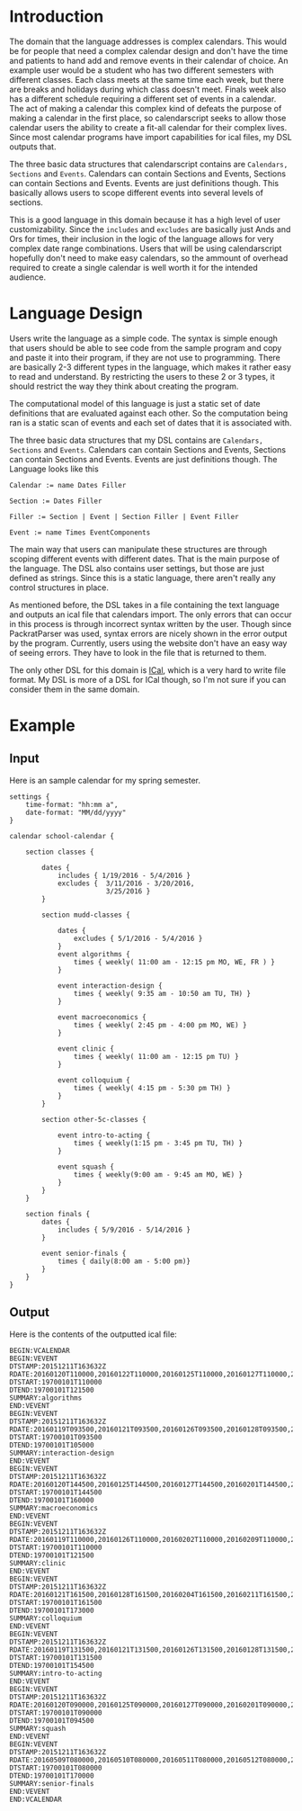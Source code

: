 # Introduction

The domain that the language addresses is complex calendars. 
This would be for people that need a complex calendar design and don't
have the time and patients to hand add and remove events in their 
calendar of choice. An example user would  be 
a student who has two different semesters with different classes. 
Each class meets at the same time each week, but there are breaks
and holidays during which class doesn't meet. Finals week also has
a different schedule requiring a different set of events in a 
calendar. The act of making a calendar this complex kind of 
defeats the purpose of making a calendar in the first place, 
so calendarscript seeks to allow those calendar users the ability
to create a fit-all calendar for their complex lives. Since most
calendar programs have import capabilities for ical files, my DSL
outputs that. 

The three basic data structures that calendarscript contains are 
```Calendars, Sections``` and ```Events```. Calendars can contain 
Sections and Events, Sections can contain Sections and Events. 
Events are just definitions though. This basically allows users to
scope different events into several levels of sections. 

This is a good language in this domain because it has a high level
of user customizability. Since the ```includes``` and ```excludes```
are basically just Ands and Ors for times, their inclusion in the
logic of the language allows for very complex date range combinations.
Users that will be using calendarscript hopefully don't need to make
easy calendars, so the ammount of overhead required to create a single
calendar is well worth it for the intended audience. 

# Language Design

Users write the language as a simple code. The syntax is simple enough
that users should be able to see code from the sample program and copy
and paste it into their program, if they are not use to programming. 
There are basically 2-3 different types in the language, which makes it
rather easy to read and understand. By restricting the users to these
2 or 3 types, it should restrict the way they think about creating the
program. 

The computational model of this language is just a static set of date
definitions that are evaluated against each other. So the computation 
being ran is a static scan of events and each set of dates that it is
associated with. 

The three basic data structures that my DSL contains are ```Calendars, Sections``` and ```Events```. Calendars can contain Sections and Events, Sections can contain Sections and Events. Events are just definitions though. The Language looks like this

```
Calendar := name Dates Filler

Section := Dates Filler

Filler := Section | Event | Section Filler | Event Filler

Event := name Times EventComponents
```

The main way that users can manipulate these structures are through scoping 
different events with different dates. That is the main purpose of the language.
The DSL also contains user settings, but those are just defined as strings. 
Since this is a static language, there aren't really any control structures
in place. 

As mentioned before, the DSL takes in a file containing the text language and outputs an ical file that calendars import. The only
errors that can occur in this process is through incorrect syntax written by the user. Though since PackratParser was used,
syntax errors are nicely shown in the error output by the program. Currently, users using the website don't have an easy way
of seeing errors. They have to look in the file that is returned to them. 

The only other DSL for this domain is [ICal](https://en.wikipedia.org/wiki/ICalendar), which is a very hard to write file format. My DSL is more of a DSL for ICal though,
so I'm not sure if you can consider them in the same domain. 

# Example

## Input

Here is an sample calendar for my spring semester.

```
settings {
	time-format: "hh:mm a",
	date-format: "MM/dd/yyyy"
}

calendar school-calendar {

    section classes {

        dates {
            includes { 1/19/2016 - 5/4/2016 }
            excludes {  3/11/2016 - 3/20/2016,
                        3/25/2016 }
        }

        section mudd-classes {

            dates {
                excludes { 5/1/2016 - 5/4/2016 }
            }
            event algorithms {
                times { weekly( 11:00 am - 12:15 pm MO, WE, FR ) }
            }

            event interaction-design {
                times { weekly( 9:35 am - 10:50 am TU, TH) }
            }

            event macroeconomics {
                times { weekly( 2:45 pm - 4:00 pm MO, WE) }
            }

            event clinic {
                times { weekly( 11:00 am - 12:15 pm TU) }
            }

            event colloquium {
                times { weekly( 4:15 pm - 5:30 pm TH) }
            }
        }

        section other-5c-classes {

            event intro-to-acting {
                times { weekly(1:15 pm - 3:45 pm TU, TH) }
            }

            event squash {
                times { weekly(9:00 am - 9:45 am MO, WE) }
            }
        }
    }

    section finals {
        dates {
            includes { 5/9/2016 - 5/14/2016 }
        }

        event senior-finals {
            times { daily(8:00 am - 5:00 pm)}
        }
    }
}
```

## Output 

Here is the contents of the outputted ical file:

```
BEGIN:VCALENDAR
BEGIN:VEVENT
DTSTAMP:20151211T163632Z
RDATE:20160120T110000,20160122T110000,20160125T110000,20160127T110000,20160129T110000,20160201T110000,20160203T110000,20160205T110000,20160208T110000,20160210T110000,20160212T110000,20160215T110000,20160217T110000,20160219T110000,20160222T110000,20160224T110000,20160226T110000,20160229T110000,20160302T110000,20160304T110000,20160307T110000,20160309T110000,20160321T110000,20160323T110000,20160328T110000,20160330T110000,20160401T110000,20160404T110000,20160406T110000,20160408T110000,20160411T110000,20160413T110000,20160415T110000,20160418T110000,20160420T110000,20160422T110000,20160425T110000,20160427T110000,20160429T110000
DTSTART:19700101T110000
DTEND:19700101T121500
SUMMARY:algorithms
END:VEVENT
BEGIN:VEVENT
DTSTAMP:20151211T163632Z
RDATE:20160119T093500,20160121T093500,20160126T093500,20160128T093500,20160202T093500,20160204T093500,20160209T093500,20160211T093500,20160216T093500,20160218T093500,20160223T093500,20160225T093500,20160301T093500,20160303T093500,20160308T093500,20160310T093500,20160322T093500,20160324T093500,20160329T093500,20160331T093500,20160405T093500,20160407T093500,20160412T093500,20160414T093500,20160419T093500,20160421T093500,20160426T093500,20160428T093500
DTSTART:19700101T093500
DTEND:19700101T105000
SUMMARY:interaction-design
END:VEVENT
BEGIN:VEVENT
DTSTAMP:20151211T163632Z
RDATE:20160120T144500,20160125T144500,20160127T144500,20160201T144500,20160203T144500,20160208T144500,20160210T144500,20160215T144500,20160217T144500,20160222T144500,20160224T144500,20160229T144500,20160302T144500,20160307T144500,20160309T144500,20160321T144500,20160323T144500,20160328T144500,20160330T144500,20160404T144500,20160406T144500,20160411T144500,20160413T144500,20160418T144500,20160420T144500,20160425T144500,20160427T144500
DTSTART:19700101T144500
DTEND:19700101T160000
SUMMARY:macroeconomics
END:VEVENT
BEGIN:VEVENT
DTSTAMP:20151211T163632Z
RDATE:20160119T110000,20160126T110000,20160202T110000,20160209T110000,20160216T110000,20160223T110000,20160301T110000,20160308T110000,20160322T110000,20160329T110000,20160405T110000,20160412T110000,20160419T110000,20160426T110000
DTSTART:19700101T110000
DTEND:19700101T121500
SUMMARY:clinic
END:VEVENT
BEGIN:VEVENT
DTSTAMP:20151211T163632Z
RDATE:20160121T161500,20160128T161500,20160204T161500,20160211T161500,20160218T161500,20160225T161500,20160303T161500,20160310T161500,20160324T161500,20160331T161500,20160407T161500,20160414T161500,20160421T161500,20160428T161500
DTSTART:19700101T161500
DTEND:19700101T173000
SUMMARY:colloquium
END:VEVENT
BEGIN:VEVENT
DTSTAMP:20151211T163632Z
RDATE:20160119T131500,20160121T131500,20160126T131500,20160128T131500,20160202T131500,20160204T131500,20160209T131500,20160211T131500,20160216T131500,20160218T131500,20160223T131500,20160225T131500,20160301T131500,20160303T131500,20160308T131500,20160310T131500,20160322T131500,20160324T131500,20160329T131500,20160331T131500,20160405T131500,20160407T131500,20160412T131500,20160414T131500,20160419T131500,20160421T131500,20160426T131500,20160428T131500,20160503T131500
DTSTART:19700101T131500
DTEND:19700101T154500
SUMMARY:intro-to-acting
END:VEVENT
BEGIN:VEVENT
DTSTAMP:20151211T163632Z
RDATE:20160120T090000,20160125T090000,20160127T090000,20160201T090000,20160203T090000,20160208T090000,20160210T090000,20160215T090000,20160217T090000,20160222T090000,20160224T090000,20160229T090000,20160302T090000,20160307T090000,20160309T090000,20160321T090000,20160323T090000,20160328T090000,20160330T090000,20160404T090000,20160406T090000,20160411T090000,20160413T090000,20160418T090000,20160420T090000,20160425T090000,20160427T090000,20160502T090000,20160504T090000
DTSTART:19700101T090000
DTEND:19700101T094500
SUMMARY:squash
END:VEVENT
BEGIN:VEVENT
DTSTAMP:20151211T163632Z
RDATE:20160509T080000,20160510T080000,20160511T080000,20160512T080000,20160513T080000,20160514T080000
DTSTART:19700101T080000
DTEND:19700101T170000
SUMMARY:senior-finals
END:VEVENT
END:VCALENDAR
```


